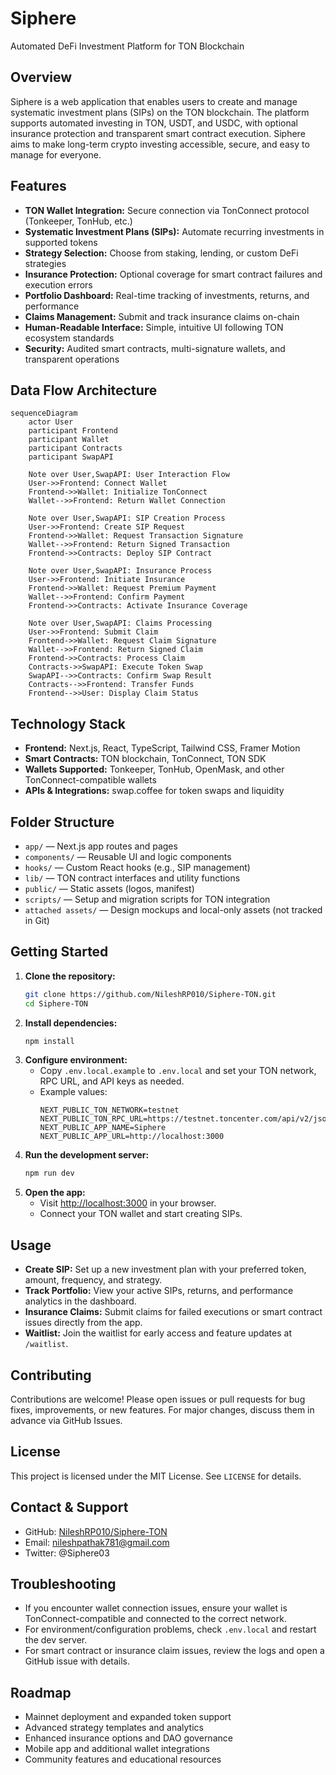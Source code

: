 # Siphere

Automated DeFi Investment Platform for TON Blockchain

## Overview

Siphere is a web application that enables users to create and manage systematic investment plans (SIPs) on the TON blockchain. The platform supports automated investing in TON, USDT, and USDC, with optional insurance protection and transparent smart contract execution. Siphere aims to make long-term crypto investing accessible, secure, and easy to manage for everyone.

## Features

- **TON Wallet Integration:** Secure connection via TonConnect protocol (Tonkeeper, TonHub, etc.)
- **Systematic Investment Plans (SIPs):** Automate recurring investments in supported tokens
- **Strategy Selection:** Choose from staking, lending, or custom DeFi strategies
- **Insurance Protection:** Optional coverage for smart contract failures and execution errors
- **Portfolio Dashboard:** Real-time tracking of investments, returns, and performance
- **Claims Management:** Submit and track insurance claims on-chain
- **Human-Readable Interface:** Simple, intuitive UI following TON ecosystem standards
- **Security:** Audited smart contracts, multi-signature wallets, and transparent operations

## Data Flow Architecture

```mermaid
sequenceDiagram
    actor User
    participant Frontend
    participant Wallet
    participant Contracts
    participant SwapAPI
    
    Note over User,SwapAPI: User Interaction Flow
    User->>Frontend: Connect Wallet
    Frontend->>Wallet: Initialize TonConnect
    Wallet-->>Frontend: Return Wallet Connection
    
    Note over User,SwapAPI: SIP Creation Process
    User->>Frontend: Create SIP Request
    Frontend->>Wallet: Request Transaction Signature
    Wallet-->>Frontend: Return Signed Transaction
    Frontend->>Contracts: Deploy SIP Contract
    
    Note over User,SwapAPI: Insurance Process
    User->>Frontend: Initiate Insurance
    Frontend->>Wallet: Request Premium Payment
    Wallet-->>Frontend: Confirm Payment
    Frontend->>Contracts: Activate Insurance Coverage
    
    Note over User,SwapAPI: Claims Processing
    User->>Frontend: Submit Claim
    Frontend->>Wallet: Request Claim Signature
    Wallet-->>Frontend: Return Signed Claim
    Frontend->>Contracts: Process Claim
    Contracts->>SwapAPI: Execute Token Swap
    SwapAPI-->>Contracts: Confirm Swap Result
    Contracts-->>Frontend: Transfer Funds
    Frontend-->>User: Display Claim Status
```

## Technology Stack

- **Frontend:** Next.js, React, TypeScript, Tailwind CSS, Framer Motion
- **Smart Contracts:** TON blockchain, TonConnect, TON SDK
- **Wallets Supported:** Tonkeeper, TonHub, OpenMask, and other TonConnect-compatible wallets
- **APIs & Integrations:** swap.coffee for token swaps and liquidity

## Folder Structure

- `app/` — Next.js app routes and pages
- `components/` — Reusable UI and logic components
- `hooks/` — Custom React hooks (e.g., SIP management)
- `lib/` — TON contract interfaces and utility functions
- `public/` — Static assets (logos, manifest)
- `scripts/` — Setup and migration scripts for TON integration
- `attached assets/` — Design mockups and local-only assets (not tracked in Git)

## Getting Started

1. **Clone the repository:**
   ```sh
   git clone https://github.com/NileshRP010/Siphere-TON.git
   cd Siphere-TON
   ```
2. **Install dependencies:**
   ```sh
   npm install
   ```
3. **Configure environment:**
   - Copy `.env.local.example` to `.env.local` and set your TON network, RPC URL, and API keys as needed.
   - Example values:
     ```env
     NEXT_PUBLIC_TON_NETWORK=testnet
     NEXT_PUBLIC_TON_RPC_URL=https://testnet.toncenter.com/api/v2/jsonRPC
     NEXT_PUBLIC_APP_NAME=Siphere
     NEXT_PUBLIC_APP_URL=http://localhost:3000
     ```
4. **Run the development server:**
   ```sh
   npm run dev
   ```
5. **Open the app:**
   - Visit [http://localhost:3000](http://localhost:3000) in your browser.
   - Connect your TON wallet and start creating SIPs.

## Usage

- **Create SIP:** Set up a new investment plan with your preferred token, amount, frequency, and strategy.
- **Track Portfolio:** View your active SIPs, returns, and performance analytics in the dashboard.
- **Insurance Claims:** Submit claims for failed executions or smart contract issues directly from the app.
- **Waitlist:** Join the waitlist for early access and feature updates at `/waitlist`.

## Contributing

Contributions are welcome! Please open issues or pull requests for bug fixes, improvements, or new features. For major changes, discuss them in advance via GitHub Issues.

## License

This project is licensed under the MIT License. See `LICENSE` for details.

## Contact & Support

- GitHub: [NileshRP010/Siphere-TON](https://github.com/NileshRP010/Siphere-TON)
- Email: nileshpathak781@gmail.com
- Twitter: @Siphere03

## Troubleshooting

- If you encounter wallet connection issues, ensure your wallet is TonConnect-compatible and connected to the correct network.
- For environment/configuration problems, check `.env.local` and restart the dev server.
- For smart contract or insurance claim issues, review the logs and open a GitHub issue with details.

## Roadmap

- Mainnet deployment and expanded token support
- Advanced strategy templates and analytics
- Enhanced insurance options and DAO governance
- Mobile app and additional wallet integrations
- Community features and educational resources
